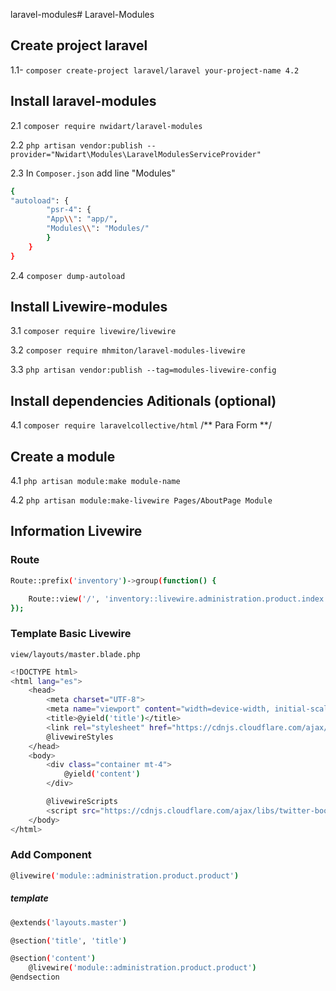 laravel-modules# Laravel-Modules

## Create project laravel

1.1- `composer create-project laravel/laravel your-project-name 4.2`

## Install laravel-modules

2.1 `composer require nwidart/laravel-modules`

2.2 `php artisan vendor:publish --provider="Nwidart\Modules\LaravelModulesServiceProvider"`

2.3 In `Composer.json` add line "Modules"

```bash
{
"autoload": {
        "psr-4": {
        "App\\": "app/",
        "Modules\\": "Modules/"
        }
    }
}
```

2.4 `composer dump-autoload`

## Install Livewire-modules

3.1 `composer require livewire/livewire`

3.2 `composer require mhmiton/laravel-modules-livewire`

3.3 `php artisan vendor:publish --tag=modules-livewire-config`

## Install dependencies Aditionals (optional)

4.1 `composer require laravelcollective/html` /** Para Form **/

## Create a module

4.1 `php artisan module:make module-name`

4.2 `php artisan module:make-livewire Pages/AboutPage Module`

## Information Livewire

### Route

```sh
Route::prefix('inventory')->group(function() {

    Route::view('/', 'inventory::livewire.administration.product.index');
});
```

### Template Basic Livewire

`view/layouts/master.blade.php`

```sh
<!DOCTYPE html>
<html lang="es">
    <head>
        <meta charset="UTF-8">
        <meta name="viewport" content="width=device-width, initial-scale=1.0">
        <title>@yield('title')</title>
        <link rel="stylesheet" href="https://cdnjs.cloudflare.com/ajax/libs/twitter-bootstrap/5.1.1/css/bootstrap.min.css">
        @livewireStyles
    </head>
    <body>
        <div class="container mt-4">
            @yield('content')
        </div>

        @livewireScripts
        <script src="https://cdnjs.cloudflare.com/ajax/libs/twitter-bootstrap/5.1.1/js/bootstrap.min.js"></script>
    </body>
</html>
```

### Add Component

```sh
@livewire('module::administration.product.product')
```

##### template

```sh
@extends('layouts.master')

@section('title', 'title')

@section('content')
    @livewire('module::administration.product.product')
@endsection
```
